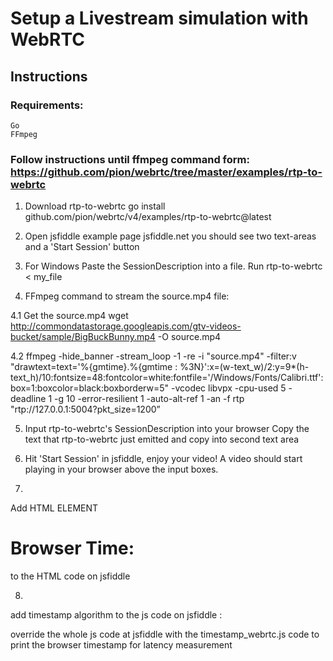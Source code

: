 # Setup a Livestream simulation with WebRTC


## Instructions

### Requirements: 

```
Go 
FFmpeg
```



### Follow instructions until ffmpeg command form: https://github.com/pion/webrtc/tree/master/examples/rtp-to-webrtc

1. Download rtp-to-webrtc
go install github.com/pion/webrtc/v4/examples/rtp-to-webrtc@latest

2. Open jsfiddle example page
jsfiddle.net you should see two text-areas and a 'Start Session' button


3. For Windows
Paste the SessionDescription into a file.
Run rtp-to-webrtc < my_file




4.  FFmpeg command to stream the source.mp4 file: 

4.1 Get the source.mp4
wget http://commondatastorage.googleapis.com/gtv-videos-bucket/sample/BigBuckBunny.mp4 -O source.mp4


4.2
ffmpeg -hide_banner -stream_loop -1 -re -i "source.mp4" -filter:v "drawtext=text='%{gmtime}.%{gmtime \: %3N}':x=(w-text_w)/2:y=9*(h-text_h)/10:fontsize=48:fontcolor=white:fontfile='/Windows/Fonts/Calibri.ttf':box=1:boxcolor=black:boxborderw=5" -vcodec libvpx -cpu-used 5 -deadline 1 -g 10 -error-resilient 1 -auto-alt-ref 1 -an -f rtp "rtp://127.0.0.1:5004?pkt_size=1200”

5. Input rtp-to-webrtc's SessionDescription into your browser
Copy the text that rtp-to-webrtc just emitted and copy into second text area

6. Hit 'Start Session' in jsfiddle, enjoy your video!
A video should start playing in your browser above the input boxes.

7. 
Add HTML ELEMENT
<h1>
Browser Time:
</h1>

to the HTML code on jsfiddle


8.
add timestamp algorithm to the js code on jsfiddle  : 

override the whole js code at jsfiddle with the timestamp_webrtc.js code to print the browser timestamp for latency measurement

